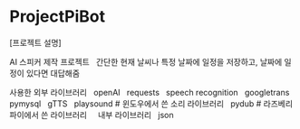 # ProjectPiBot

[프로젝트 설명] &nbsp;

AI 스피커 제작 프로젝트 &nbsp;
간단한 현재 날씨나 특정 날짜에 일정을 저장하고, 날짜에 일정이 있다면 대답해줌 &nbsp;

사용한 외부 라이브러리 &nbsp;
openAI &nbsp;
requests &nbsp;
speech recognition &nbsp;
googletrans &nbsp;
pymysql &nbsp;
gTTS &nbsp;
playsound # 윈도우에서 쓴 소리 라이브러리 &nbsp;
pydub # 라즈베리파이에서 쓴 라이브러리 &nbsp;
&nbsp;
내부 라이브러리 &nbsp;
json &nbsp;
 
